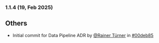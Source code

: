 ### 1.1.4 (19, Feb 2025)
## Others
- Initial commit for Data Pipeline ADR by [<u>@Rainer Türner</u>](https://www.github.com/RainerTürner) in [#00deb85](https://github.com/buerokratt/Buerokratt-onboarding/commit/00deb85)
